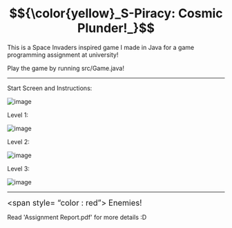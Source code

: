 # $${\color{yellow}_S-Piracy: Cosmic Plunder!_}$$

This is a Space Invaders inspired game I made in Java for a game programming assignment at university!

Play the game by running src/Game.java!

<hr>

Start Screen and Instructions:


![image](https://user-images.githubusercontent.com/67727388/223745840-d414bac5-ca8f-4087-bda4-37a62c8bb675.png)


Level 1:

![image](https://github.com/Ali-Qasim/S-Piracy-Java-Game/blob/main/level1.gif)


Level 2:

![image](https://github.com/Ali-Qasim/S-Piracy-Java-Game/blob/main/level2.gif)


Level 3:

![image](https://github.com/Ali-Qasim/S-Piracy-Java-Game/blob/main/level3.gif)

<hr>

<font size="4"> <span style= “color : red”> Enemies!</span></font>




Read 'Assignment Report.pdf' for more details :D

